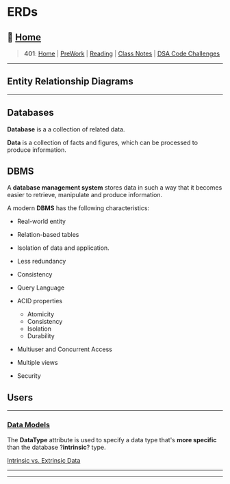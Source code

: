 # ERDs

## 🏡 [**Home**](https://mistidinzy.github.io/ReadingNotes/)

> **401**: [Home](https://mistidinzy.github.io/ReadingNotes/401home.html)
|
[PreWork](https://mistidinzy.github.io/ReadingNotes/401/preworkRM.html)
|
[Reading](https://mistidinzy.github.io/ReadingNotes/401/ReadingRM.html)
|
[Class Notes](https://mistidinzy.github.io/ReadingNotes/401/ClassRM.html)
|
[DSA Code Challenges](https://mistidinzy.github.io/data-structures-and-algorithms/)

_____

## Entity Relationship Diagrams

_____

## Databases

**Database** is a a collection of related data.

**Data** is a collection of facts and figures, which can be processed to produce information.

## DBMS

A **database management system** stores data in such a way that it becomes easier to retrieve, manipulate and produce information.

A modern **DBMS** has the following characteristics:

* Real-world entity

* Relation-based tables

* Isolation of data and application.

* Less redundancy

* Consistency

* Query Language

* ACID properties
  * Atomicity
  * Consistency
  * Isolation
  * Durability

* Multiuser and Concurrent Access

* Multiple views

* Security

## Users

_____

### [Data Models](https://docs.microsoft.com/en-us/aspnet/core/data/ef-mvc/complex-data-model?view=aspnetcore-2.0)

The **DataType** attribute is used to specify a data type that's **more specific** than the database ?**intrinsic**? type.

[Intrinsic vs. Extrinsic Data](https://pavpanchekha.com/blog/intrinsic-extrinsic.html)

_____

<!-- ### [DBMS](https://www.tutorialspoint.com/dbms/dbms_overview.htm)

* What is a Schema?

* Why do we use them?

* What do they look like?

### What are the different types of Database Keys?

* What is a Primary Key?

* What is a Foreign Key?

* What is a Composite Key?

* How are they different?
  * When do you use 1 over the others?

### What are Relationships in a relational database?

What is a 1:1 relationship?

What is a Many:Many relationship?

How about a 1: Many or a Many:1?

_____ -->

_____
